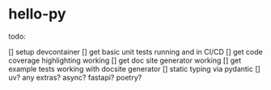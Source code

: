 # hello-py

todo:

[] setup devcontainer
[] get basic unit tests running and in CI/CD
[] get code coverage highlighting working
[] get doc site generator working
[] get example tests working with docsite generator
[] static typing via pydantic
[] uv? any extras? async? fastapi? poetry?